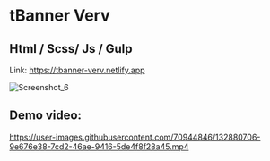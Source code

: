 # tBanner Verv
## Html / Scss/ Js / Gulp
Link: https://tbanner-verv.netlify.app

![Screenshot_6](https://user-images.githubusercontent.com/70944846/132883053-2db67dde-dedd-4b37-bacb-b6fbd3da555e.png)

## Demo video:
https://user-images.githubusercontent.com/70944846/132880706-9e676e38-7cd2-46ae-9416-5de4f8f28a45.mp4